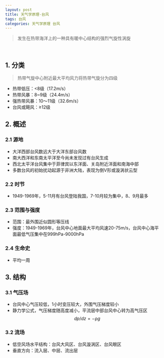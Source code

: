 ```yaml
---
layout: post
title: 天气学原理-台风
tags: 台风
categories: 天气学原理 台风
---
```

> 发生在热带海洋上的一种具有暖中心结构的强烈气旋性涡旋

<br/>

## 1. 分类
> 热带气旋中心附近最大平均风力将热带气旋分为四级

* 热带低压：<8级（17.2m/s）
* 热带风暴：8~9级（24.4m/s）
* 强热带风暴：10～11级（32.6m/s）
* 台风或飓风：≥12级

## 2. 概述

### 2.1 源地
* 大洋西部台风数远大于大洋东部台风数
* 南大西洋和东南太平洋至今尚未发现过有台风生成
* 西北太平洋台风集中于菲律宾以东洋面、关岛附近洋面和南海中部
* 多数台风的初始扰动起源于非洲大陆，表现为倒V形或漩涡状云型

### 2.2 时节
* 1949-1969年，5-11月有台风登陆我国，7-10月较为集中，8、9月最多

### 2.3 范围与强度
* 范围：最外围近似圆形等压线
* 强度：1949-1969年，台风中心地面最大平均风速20-75m/s，台风中心海平面最低气压集中在999hPa-9000hPa

### 2.4 生命史
* 平均一周

## 3. 结构

### 3.1 气压场

* 台风中心气压较低，1小时变压较大，外围气压梯度较小                 
* 静力学公式，气压梯度随高度减小，平流层中部台风中心转为高气压区
$$dp/dz=-⍴g$$

### 3.2 流场

* 低空风场水平结构：台风大风区、台风漩涡区、台风眼区
* 垂直方向：流入层、中层、流出层